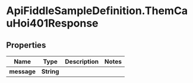 # ApiFiddleSampleDefinition.ThemCauHoi401Response

## Properties

Name | Type | Description | Notes
------------ | ------------- | ------------- | -------------
**message** | **String** |  | 


